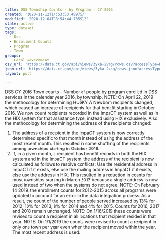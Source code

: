 ```yaml
---
title: DSS Township Counts - by Program - CY 2016
created: '2020-11-12T14:53:53.489757'
modified: '2020-12-04T18:54:44.735912'
state: active
type: dataset
tags:
  - Dss
  - Enrollment Counts
  - Program
  - Town
groups:
  - Local Government
csv_url: 'https://data.ct.gov/api/views/3yka-2vcg/rows.csv?accessType=DOWNLOAD'
json_url: 'https://data.ct.gov/api/views/3yka-2vcg/rows.json?accessType=DOWNLOAD'
layout: post

---
```

DSS CY 2016 Town counts - Number of people by program enrolled in DSS services in the calendar year 2016, by township.
NOTE: On April 22, 2019 the methodology for determining HUSKY A Newborn recipients changed, which caused an increase of recipients for that benefit starting in October 2016. We now count recipients recorded in the ImpaCT system as well as in the HIX system for that assistance type, instead using HIX exclusively.
Also, the methodology for determining the address of the recipients changed:
1. The address of a recipient in the ImpaCT system is now correctly determined specific to that month instead of using the address of the most recent month. This resulted in some shuffling of the recipients among townships starting in October 2016.
2. If, in a given month, a recipient has benefit records in both the HIX system and in the ImpaCT system, the address of the recipient is now calculated as follows to resolve conflicts: Use the residential address in ImpaCT if it exists, else use the mailing address in ImpaCT if it exists, else use the address in HIX. This resulted in a reduction in counts for most townships starting in March 2017 because a single address is now used instead of two when the systems do not agree.
NOTE: On February 14 2019, the enrollment counts for 2012-2015 across all programs were updated to account for an error in the data integration process. As a result, the count of the number of people served increased by 13% for 2012, 10% for 2013, 8% for 2014 and 4% for 2015. Counts for 2016, 2017 and 2018 remain unchanged.
NOTE: On 1/16/2019 these counts were revised to count a recipient in all locations that recipient resided in that year.
NOTE: On 1/1/2019 the counts were revised to count a recipient in only one town per year even when the recipient moved within the year. The most recent address is used.
